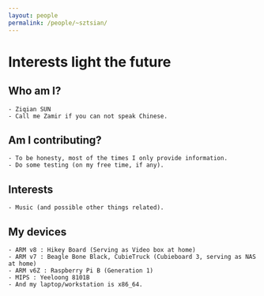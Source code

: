```yaml
---
layout: people
permalink: /people/~sztsian/
---
```



Interests light the future
====================

Who am I?
---------

    - Ziqian SUN
    - Call me Zamir if you can not speak Chinese.

Am I contributing?
------------------

    - To be honesty, most of the times I only provide information.
    - Do some testing (on my free time, if any).

Interests
------------------

    - Music (and possible other things related).

My devices
----------

    - ARM v8 : Hikey Board (Serving as Video box at home)
    - ARM v7 : Beagle Bone Black, CubieTruck (Cubieboard 3, serving as NAS at home)
    - ARM v6Z : Raspberry Pi B (Generation 1)
    - MIPS : Yeeloong 8101B
    - And my laptop/workstation is x86_64.
